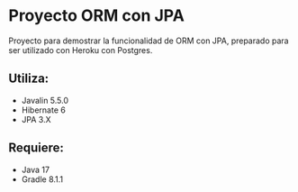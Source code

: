 # Proyecto ORM con JPA

Proyecto para demostrar la funcionalidad de ORM con JPA,
preparado para ser utilizado con Heroku con Postgres.  

## Utiliza:

* Javalin 5.5.0
* Hibernate 6
* JPA 3.X

## Requiere:

* Java 17
* Gradle 8.1.1
